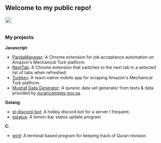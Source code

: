 ## Welcome to my public repo!
<a href="www.linkedin.com/in/abdisheikh/">
  <img align="left" alt="LinkedIn icon image" width="22px" src="https://raw.githubusercontent.com/peterthehan/peterthehan/master/assets/linkedin.svg" />
</a>
<br />
<br />

### My projects

**Javascript**:
  - [PandaManager](https://github.com/saqfish/PandaManager): A Chrome extension for job acceptance automation on Amazon's Mechanical Turk platform.
  - [NextTab](https://github.com/saqfish/NextTab): A Chrome extension that switches to the next tab in a selected list of tabs when refreshed.
  - [Turkkey](https://github.com/saqfish/Turkkey): A react-native mobile app for scraping Amazon's Mechanical Turk platform.
  - [Mushaf Data Generator](https://github.com/saqfish/mushafDatasetGenerator): A quranic data set generator from texts & data provided by [qurancomplex.gov.sa](https://qurancomplex.gov.sa/).
  
**Golang**:
  - [st-discord-bot](https://github.com/saqfish/st-discord-bot): A hobby discord bot for a server I frequent.
  - [gstatus](https://github.com/saqfish/gstatus): A lemon-bar status update program.

**C**:
  - [wird](https://github.com/saqfish/wird-c): A terminal based program for keeping track of Quran revision.
